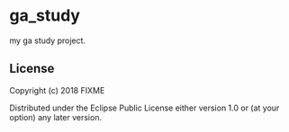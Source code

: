 # ga_study

my ga study project.
## License

Copyright (c) 2018 FIXME

Distributed under the Eclipse Public License either version 1.0 or (at
your option) any later version.
